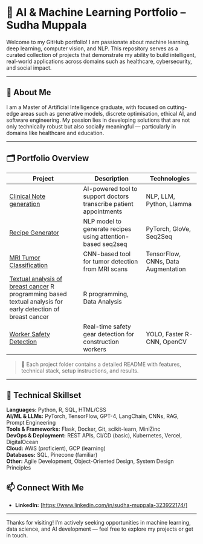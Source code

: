 # 🧠 AI & Machine Learning Portfolio – Sudha Muppala

Welcome to my GitHub portfolio! I am passionate about machine learning, deep learning, computer vision, and NLP. This repository serves as a curated collection of projects that demonstrate my ability to build intelligent, real-world applications across domains such as healthcare, cybersecurity, and social impact.

---

## 👤 About Me

I am a Master of Artificial Intelligence graduate, with focused on cutting-edge areas such as generative models, discrete optimisation, ethical AI, and software engineering. My passion lies in developing solutions that are not only technically robust but also socially meaningful — particularly in domains like healthcare and education.

---

## 🗂️ Portfolio Overview

| Project | Description | Technologies |
|--------|-------------|--------------|
| [Clinical Note generation](./clinical%20note%20generation%20model/clinicalnotes_model) | AI-powered tool to support doctors transcribe patient appointments | NLP, LLM, Python, Llamma |
| [Recipe Generator](./RecipeGenerator) | NLP model to generate recipes using attention-based seq2seq | PyTorch, GloVe, Seq2Seq |
| [MRI Tumor Classification](./MRI-Tumor-CNN) | CNN-based tool for tumor detection from MRI scans | TensorFlow, CNNs, Data Augmentation |
| [Textual analysis of breast cancer](./Textual%20analysis%20of%20breast%20cancer/breast_cancer_detection.Rmd) R programming based textual analysis for early detection of breast cancer| R programming, Data Analysis|
| [Worker Safety Detection](./WorkerSafetyDetection) | Real-time safety gear detection for construction workers | YOLO, Faster R-CNN, OpenCV |

> 📁 Each project folder contains a detailed README with features, technical stack, setup instructions, and results.

---


## 🧠 Technical Skillset

**Languages:** Python, R, SQL, HTML/CSS  
**AI/ML & LLMs:** PyTorch, TensorFlow, GPT-4, LangChain, CNNs, RAG, Prompt Engineering  
**Tools & Frameworks:** Flask, Docker, Git, scikit-learn, MiniZinc  
**DevOps & Deployment:** REST APIs, CI/CD (basic), Kubernetes, Vercel, DigitalOcean  
**Cloud:** AWS (proficient), GCP (learning)  
**Databases:** SQL, Pinecone (familiar)  
**Other:** Agile Development, Object-Oriented Design, System Design Principles


## 📫 Connect With Me

- **LinkedIn:** [https://www.linkedin.com/in/sudha-muppala-323922174/]

---

Thanks for visiting! I’m actively seeking opportunities in machine learning, data science, and AI development — feel free to explore my projects or get in touch.
